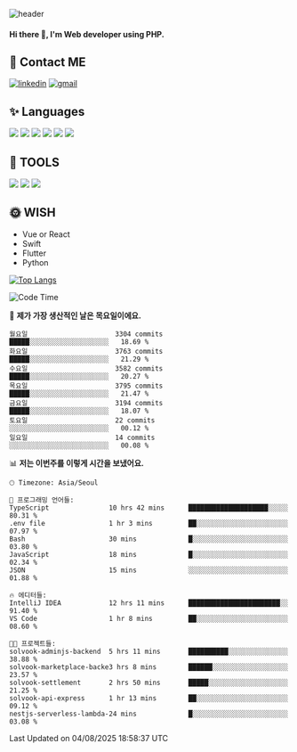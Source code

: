 ![header](https://capsule-render.vercel.app/api?type=waving&color=auto&height=300&section=header&text=Elin&fontSize=90&animation=twinkling)

#### Hi there 👋, I'm <b>Web developer</b> using PHP. ####

<!--
- 🔭 I’m currently working on Uniwill
- 🌱 I’m currently learning Vue or React or Python.
-->

<!---#### I am PHP developer --->

## 💌 Contact ME ###
[<img src='https://img.shields.io/badge/-EunjiKo-%230A66C2?style=flat-square&logo=LinkedIn&logoColor=white' alt='linkedin'>](https://www.linkedin.com/in/https://www.linkedin.com/in/eunji-ko-00a907164//)  [<img src='https://img.shields.io/badge/-einee214%40gmail.com-%23EA4335?style=flat-square&logo=Gmail&logoColor=white' alt='gmail'>](einee214@gmail.com)  


## ✨ Languages
<img src='https://img.shields.io/badge/-PHP-%23777BB4?style=for-the-badge&logo=PHP&logoColor=white'> <img src='https://img.shields.io/badge/-Laravel-%23FF2D20?style=for-the-badge&logo=Laravel&logoColor=white'> <img src='https://img.shields.io/badge/Jquery-%230769AD?style=for-the-badge&logo=Jquery&logoColor=white'> <img src='https://img.shields.io/badge/CSS3-%231572B6?style=for-the-badge&logo=CSS3&logoColor=white'> <img src='https://img.shields.io/badge/Bootstrap-%237952B3?style=for-the-badge&logo=Bootstrap&logoColor=white' > <img src='https://img.shields.io/badge/MySQL-%234479A1?style=for-the-badge&logo=MySQL&logoColor=white' >

## 🌷 TOOLS
<img src='https://img.shields.io/badge/PHPSTORM-%23000000?style=for-the-badge&logo=PhpStorm&logoColor=white' > <img src='https://img.shields.io/badge/GitLab-%23FCA121?style=for-the-badge&logo=GitLab&logoColor=white' > <img src='https://img.shields.io/badge/GitHub-%23181717?style=for-the-badge&logo=GitHub&logoColor=white'>


## 🌞 WISH
- Vue or React
- Swift
- Flutter
- Python


[![Top Langs](https://github-readme-stats.vercel.app/api/top-langs/?username=ein214&layout=compact)](https://github.com/anuraghazra/github-readme-stats)

<!--START_SECTION:waka-->
![Code Time](http://img.shields.io/badge/Code%20Time-4%2C360%20hrs%2018%20mins-blue)

📅 **제가 가장 생산적인 날은 목요일이에요.** 

```text
월요일                      3304 commits        █████░░░░░░░░░░░░░░░░░░░░   18.69 % 
화요일                      3763 commits        █████░░░░░░░░░░░░░░░░░░░░   21.29 % 
수요일                      3582 commits        █████░░░░░░░░░░░░░░░░░░░░   20.27 % 
목요일                      3795 commits        █████░░░░░░░░░░░░░░░░░░░░   21.47 % 
금요일                      3194 commits        █████░░░░░░░░░░░░░░░░░░░░   18.07 % 
토요일                      22 commits          ░░░░░░░░░░░░░░░░░░░░░░░░░   00.12 % 
일요일                      14 commits          ░░░░░░░░░░░░░░░░░░░░░░░░░   00.08 % 
```


📊 **저는 이번주를 이렇게 시간을 보냈어요.** 

```text
🕑︎ Timezone: Asia/Seoul

💬 프로그래밍 언어들: 
TypeScript               10 hrs 42 mins      ████████████████████░░░░░   80.31 % 
.env file                1 hr 3 mins         ██░░░░░░░░░░░░░░░░░░░░░░░   07.97 % 
Bash                     30 mins             █░░░░░░░░░░░░░░░░░░░░░░░░   03.80 % 
JavaScript               18 mins             █░░░░░░░░░░░░░░░░░░░░░░░░   02.34 % 
JSON                     15 mins             ░░░░░░░░░░░░░░░░░░░░░░░░░   01.88 % 

🔥 에디터들: 
IntelliJ IDEA            12 hrs 11 mins      ███████████████████████░░   91.40 % 
VS Code                  1 hr 8 mins         ██░░░░░░░░░░░░░░░░░░░░░░░   08.60 % 

🐱‍💻 프로젝트들: 
solvook-adminjs-backend  5 hrs 11 mins       ██████████░░░░░░░░░░░░░░░   38.88 % 
solvook-marketplace-backe3 hrs 8 mins        ██████░░░░░░░░░░░░░░░░░░░   23.57 % 
solvook-settlement       2 hrs 50 mins       █████░░░░░░░░░░░░░░░░░░░░   21.25 % 
solvook-api-express      1 hr 13 mins        ██░░░░░░░░░░░░░░░░░░░░░░░   09.12 % 
nestjs-serverless-lambda-24 mins             █░░░░░░░░░░░░░░░░░░░░░░░░   03.08 % 
```


 Last Updated on 04/08/2025 18:58:37 UTC
<!--END_SECTION:waka-->

<!---![GitHub stats](https://github-readme-stats.vercel.app/api?username=ein214&show_icons=true&theme=dracula)  --->



